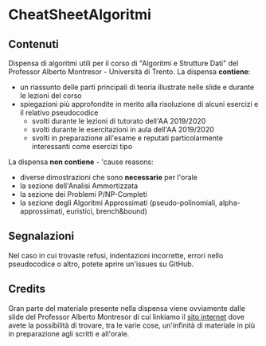 # CheatSheetAlgoritmi

## Contenuti
Dispensa di algoritmi utili per il corso di "Algoritmi e Strutture Dati" del Professor Alberto Montresor - Università di Trento.
La dispensa **contiene**:
* un riassunto delle parti principali di teoria illustrate nelle slide e durante le lezioni del corso
* spiegazioni più approfondite in merito alla risoluzione di alcuni esercizi e il relativo pseudocodice
    * svolti durante le lezioni di tutorato dell'AA 2019/2020
    * svolti durante le esercitazioni in aula dell'AA 2019/2020
    * svolti in preparazione all'esame e reputati particolarmente interessanti come esercizi tipo

La dispensa **non contiene** - 'cause reasons:
* diverse dimostrazioni che sono **necessarie** per l'orale
* la sezione dell'Analisi Ammortizzata
* la sezione dei Problemi P/NP-Completi
* la sezione degli Algoritmi Approssimati (pseudo-polinomiali, alpha-approssimati, euristici, brench&bound)

## Segnalazioni
Nel caso in cui trovaste refusi, indentazioni incorrette, errori nello pseudocodice o altro, potete aprire un'issues su GitHub.

## Credits
Gran parte del materiale presente nella dispensa viene ovviamente dalle slide del Professor Alberto Montresor di cui linkiamo il [sito internet](http://cricca.disi.unitn.it/montresor/teaching/asd/) dove avete la possibilità di trovare, tra le varie cose, un'infinità di materiale in più in preparazione agli scritti e all'orale.